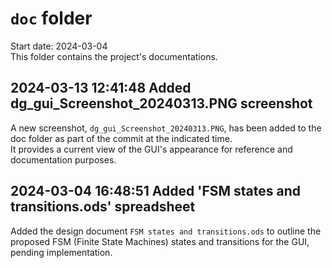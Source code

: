 
# `doc` folder

Start date: 2024-03-04  
This folder contains the project's documentations.

## 2024-03-13 12:41:48 Added dg_gui_Screenshot_20240313.PNG screenshot

A new screenshot, `dg_gui_Screenshot_20240313.PNG`, has been added to the doc folder
as part of the commit at the indicated time.  
It provides a current view of the GUI's appearance for reference and documentation purposes.

## 2024-03-04 16:48:51 Added 'FSM states and transitions.ods' spreadsheet

Added the design document `FSM states and transitions.ods` to outline the
proposed FSM (Finite State Machines) states and transitions for the GUI,
pending implementation.
